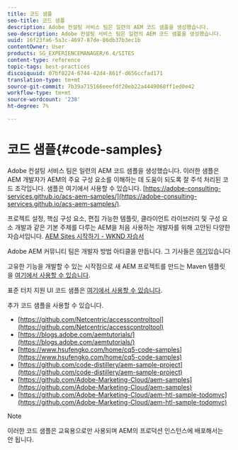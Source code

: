 ```yaml
---
title: 코드 샘플
seo-title: 코드 샘플
description: Adobe 컨설팅 서비스 팀은 일련의 AEM 코드 샘플을 생성했습니다.
seo-description: Adobe 컨설팅 서비스 팀은 일련의 AEM 코드 샘플을 생성했습니다.
uuid: 16f23fa6-5a3c-4697-87de-86db37b3ec1b
contentOwner: User
products: SG_EXPERIENCEMANAGER/6.4/SITES
content-type: reference
topic-tags: best-practices
discoiquuid: 07bf0224-6744-42d4-861f-d656ccfad171
translation-type: tm+mt
source-git-commit: 7b39a715166eeefdf20eb22a4449068ff1ed0e42
workflow-type: tm+mt
source-wordcount: '238'
ht-degree: 7%

---
```



# 코드 샘플{#code-samples}

Adobe 컨설팅 서비스 팀은 일련의 AEM 코드 샘플을 생성했습니다. 이러한 샘플은 AEM 개발자가 AEM의 주요 구성 요소를 이해하는 데 도움이 되도록 잘 주석 처리된 코드 조각입니다. 샘플은 여기에서 사용할 수 있습니다. [https://adobe-consulting-services.github.io/acs-aem-samples/](https://adobe-consulting-services.github.io/acs-aem-samples/).

프로젝트 설정, 핵심 구성 요소, 편집 가능한 템플릿, 클라이언트 라이브러리 및 구성 요소 개발과 같은 기본 주제를 다루는 AEM을 처음 사용하는 개발자를 위해 고안된 다양한 자습서입니다. [AEM Sites 시작하기 - WKND 자습서](https://helpx.adobe.com/kr/experience-manager/kt/sites/using/getting-started-wknd-tutorial-develop.html)

Adobe AEM 커뮤니티 팀은 개발자 방법 아티클을 만듭니다. 그 기사들은 [여기](https://helpx.adobe.com/kr/experience-manager/topics/how-to.html)있습니다

고유한 기능을 개발할 수 있는 시작점으로 새 AEM 프로젝트를 만드는 Maven 템플릿을 [여기에서 사용할 수 있습니다](https://github.com/Adobe-Marketing-Cloud/aem-project-archetype).

표준 터치 지원 UI 코드 샘플은 [여기에서 사용할 수 있습니다](/help/sites-developing/developing-components.md).

추가 코드 샘플을 사용할 수 있습니다.

* [https://github.com/Netcentric/accesscontroltool](https://github.com/Netcentric/accesscontroltool)
* [https://blogs.adobe.com/aemtutorials/](https://blogs.adobe.com/aemtutorials/)
* [https://www.hsufengko.com/home/cq5-code-samples](https://www.hsufengko.com/home/cq5-code-samples)
* [https://github.com/code-distillery/aem-sample-project](https://github.com/code-distillery/aem-sample-project)
* [https://github.com/Adobe-Marketing-Cloud/aem-samples](https://github.com/Adobe-Marketing-Cloud/aem-samples)
* [https://github.com/Adobe-Marketing-Cloud/aem-htl-sample-todomvc](https://github.com/Adobe-Marketing-Cloud/aem-htl-sample-todomvc)

>[!NOTE]
>
>이러한 코드 샘플은 교육용으로만 사용되며 AEM의 프로덕션 인스턴스에 배포해서는 안 됩니다.

